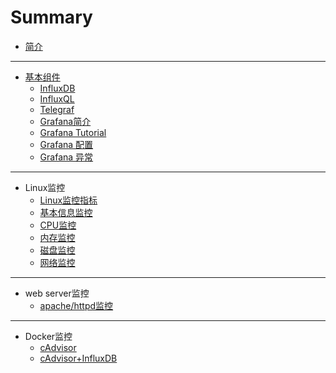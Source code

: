 # Summary

* [简介](README.md)

-----
* [基本组件](chapters/basic/monitor-basic-introduction.md)
    * [InfluxDB](chapters/basic/monitor-basic-influxdb.md)
    * [InfluxQL](chapters/basic/monitor-basic-influxql.md)
    * [Telegraf](chapters/basic/monitor-basic-telegraf.md)
    * [Grafana简介](chapters/basic/monitor-basic-grafana.md)
    * [Grafana Tutorial](chapters/basic/monitor-basic-grafana-tutorial.md)
    * [Grafana 配置](chapters/basic/monitor-basic-grafana-config.md)
    * [Grafana 异常](chapters/basic/monitor-basic-grafana-exception.md)

-----
* Linux监控
    * [Linux监控指标](chapters/linux/monitor-linux-metrics.md)
    * [基本信息监控](chapters/linux/monitor-linux-basic-info.md)
    * [CPU监控](chapters/linux/monitor-linux-cpu.md)
    * [内存监控](chapters/linux/monitor-linux-memory.md)
    * [磁盘监控](chapters/linux/monitor-linux-diskio.md)
    * [网络监控](chapters/linux/monitor-linux-network.md)

-----
* web server监控
    * [apache/httpd监控](chapters/web/monitor-web-apache.md)

-----
* Docker监控
    * [cAdvisor](chapters/docker/monitor-docker-cadvisor.md)
    * [cAdvisor+InfluxDB](chapters/docker/monitor-docker-cadvisor-influxdb.md)

